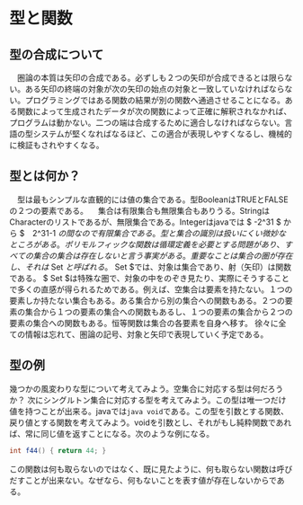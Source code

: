 # 型と関数

## 型の合成について
　圏論の本質は矢印の合成である。必ずしも２つの矢印が合成できるとは限らない。ある矢印の終端の対象が次の矢印の始点の対象と一致していなければならない。プログラミングではある関数の結果が別の関数へ通過させることになる。ある関数によって生成されたデータが次の関数によって正確に解釈されなかれば、プログラムは動かない。二つの端は合成するために適合しなければならない。言語の型システムが堅くなればなるほど、この適合が表現しやすくなるし、機械的に検証もされやすくなる。

## 型とは何か？
　型は最もシンプルな直観的には値の集合である。型BooleanはTRUEとFALSEの２つの要素である。
　集合は有限集合も無限集合もありうる。StringはCharacterのリストであるが、無限集合である。Integerはjavaでは $ -2^31 $ から $　2^31-1 $の間なので有限集合である。
　型と集合の識別は扱いにくい微妙なところがある。ポリモルフィックな関数は循環定義を必要とする問題があり、すべての集合の集合は存在しないと言う事実がある。重要なことは集合の圏が存在し、それは$ Set $と呼ばれる。$ Set $では、対象は集合であり、射（矢印）は関数である。
 $ Set $は特殊な圏で、対象の中をのぞき見たり、実際にそうすることで多くの直感が得られるためである。例えば、空集合は要素を持たない。１つの要素しか持たない集合もある。ある集合から別の集合への関数もある。２つの要素の集合から１つの要素の集合への関数もあるし、１つの要素の集合から２つの要素の集合への関数もある。恒等関数は集合の各要素を自身へ移す。
徐々に全ての情報は忘れて、圏論の記号、対象と矢印で表現していく予定である。

## 型の例
 幾つかの風変わりな型について考えてみよう。空集合に対応する型は何だろうか？
 次にシングルトン集合に対応する型を考えてみよう。この型は唯一つだけ値を持つことが出来る。javaでは`java void`である。この型を引数とする関数、戻り値とする関数を考えてみよう。voidを引数とし、それがもし純粋関数であれば、常に同じ値を返すことになる。次のような例になる。
```java
int f44() { return 44; }
```
この関数は何も取らないのではなく、既に見たように、何も取らない関数は呼びだすことが出来ない。なぜなら、何もないことを表す値が存在しないからである。
